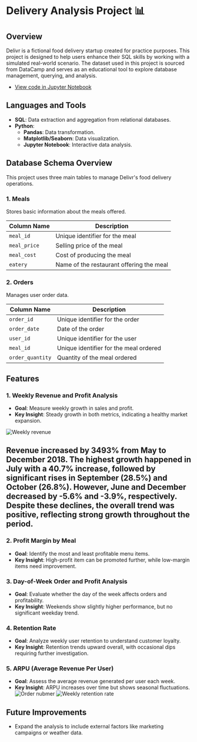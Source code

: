 #  Delivery Analysis Project 📊


## Overview

Delivr is a fictional food delivery startup created for practice purposes. This project is designed to help users enhance their SQL skills by working with a simulated real-world scenario. The dataset used in this project is sourced from DataCamp and serves as an educational tool to explore database management, querying, and analysis. 
- [View code in Jupyter Notebook](https://github.com/kensuke0529/delivery_analysis/blob/main/csv_file/visualization.ipynb)

## Languages and Tools

- **SQL**: Data extraction and aggregation from relational databases.
- **Python**:
  - **Pandas**: Data transformation.
  - **Matplotlib/Seaborn**: Data visualization.
  - **Jupyter Notebook**: Interactive data analysis.

## Database Schema Overview

This project uses three main tables to manage Delivr's food delivery operations.

### 1. Meals
Stores basic information about the meals offered.

| Column Name   | Description                   |
|---------------|-------------------------------|
| `meal_id`     | Unique identifier for the meal |
| `meal_price`  | Selling price of the meal      |
| `meal_cost`   | Cost of producing the meal     |
| `eatery`      | Name of the restaurant offering the meal |


### 2. Orders
Manages user order data.

| Column Name       | Description                     |
|-------------------|---------------------------------|
| `order_id`        | Unique identifier for the order |
| `order_date`      | Date of the order               |
| `user_id`         | Unique identifier for the user  |
| `meal_id`         | Unique identifier for the meal ordered |
| `order_quantity`  | Quantity of the meal ordered    |

## Features

### 1. **Weekly Revenue and Profit Analysis**
- **Goal**: Measure weekly growth in sales and profit.
- **Key Insight**: Steady growth in both metrics, indicating a healthy market expansion.

![Weekly revenue](https://github.com/kensuke0529/delivery_analysis/blob/main/images/download.png)

## Revenue increased by 3493% from May to December 2018. The highest growth happened in July with a 40.7% increase, followed by significant rises in September (28.5%) and October (26.8%). However, June and December decreased by -5.6% and -3.9%, respectively. Despite these declines, the overall trend was positive, reflecting strong growth throughout the period.

### 2. **Profit Margin by Meal**
- **Goal**: Identify the most and least profitable menu items.
- **Key Insight**: High-profit item can be promoted further, while low-margin items need improvement.

### 3. **Day-of-Week Order and Profit Analysis**
- **Goal**: Evaluate whether the day of the week affects orders and profitability.
- **Key Insight**: Weekends show slightly higher performance, but no significant weekday trend.

### 4. **Retention Rate**
- **Goal**: Analyze weekly user retention to understand customer loyalty.
- **Key Insight**: Retention trends upward overall, with occasional dips requiring further investigation.

### 5. **ARPU (Average Revenue Per User)**
- **Goal**: Assess the average revenue generated per user each week.
- **Key Insight**: ARPU increases over time but shows seasonal fluctuations.
![Order nubmer](https://github.com/kensuke0529/delivery_analysis/blob/main/images/download%20(2).png)
![Weekly retention rate](https://github.com/kensuke0529/delivery_analysis/blob/main/images/download%20(3).png)

## Future Improvements
- Expand the analysis to include external factors like marketing campaigns or weather data.

